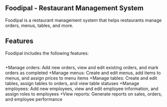 ## Foodipal - Restaurant Management System
Foodipal is a restaurant management system that helps restaurants manage orders, menus, tables, and more.

## Features
Foodipal includes the following features:
##
+Manage orders: Add new orders, view and edit existing orders, and mark orders as completed
+Manage menus: Create and edit menus, add items to menus, and assign prices to menu items
+Manage tables: Create and edit tables, assign tables to orders, and view table statuses
+Manage employees: Add new employees, view and edit employee information, and assign roles to employees
+View reports: Generate reports on sales, orders, and employee performance

